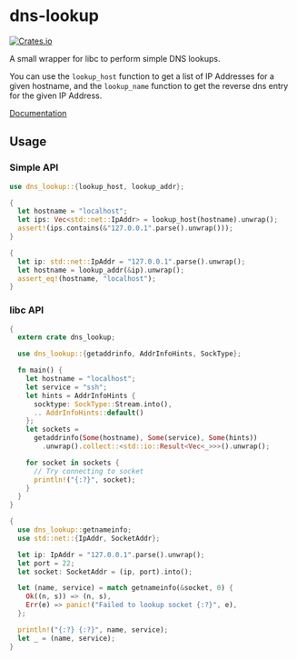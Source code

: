 # dns-lookup
[![Crates.io](https://img.shields.io/crates/v/dns-lookup.svg?maxAge=2592000)](https://crates.io/crates/dns-lookup)

A small wrapper for libc to perform simple DNS lookups.

You can use the `lookup_host` function to get a list of IP Addresses for a
given hostname, and the `lookup_name` function to get the reverse dns entry for
the given IP Address.


[Documentation](https://keeperofdakeys.github.io/dns-lookup/dns_lookup)

## Usage

### Simple API

```rust
use dns_lookup::{lookup_host, lookup_addr};

{
  let hostname = "localhost";
  let ips: Vec<std::net::IpAddr> = lookup_host(hostname).unwrap();
  assert!(ips.contains(&"127.0.0.1".parse().unwrap()));
}

{
  let ip: std::net::IpAddr = "127.0.0.1".parse().unwrap();
  let hostname = lookup_addr(&ip).unwrap();
  assert_eq!(hostname, "localhost");
}
```

### libc API
```rust
{
  extern crate dns_lookup;

  use dns_lookup::{getaddrinfo, AddrInfoHints, SockType};

  fn main() {
    let hostname = "localhost";
    let service = "ssh";
    let hints = AddrInfoHints {
      socktype: SockType::Stream.into(),
      .. AddrInfoHints::default()
    };
    let sockets =
      getaddrinfo(Some(hostname), Some(service), Some(hints))
        .unwrap().collect::<std::io::Result<Vec<_>>>().unwrap();

    for socket in sockets {
      // Try connecting to socket
      println!("{:?}", socket);
    }
  }
}

{
  use dns_lookup::getnameinfo;
  use std::net::{IpAddr, SocketAddr};

  let ip: IpAddr = "127.0.0.1".parse().unwrap();
  let port = 22;
  let socket: SocketAddr = (ip, port).into();

  let (name, service) = match getnameinfo(&socket, 0) {
    Ok((n, s)) => (n, s),
    Err(e) => panic!("Failed to lookup socket {:?}", e),
  };

  println!("{:?} {:?}", name, service);
  let _ = (name, service);
}
```
